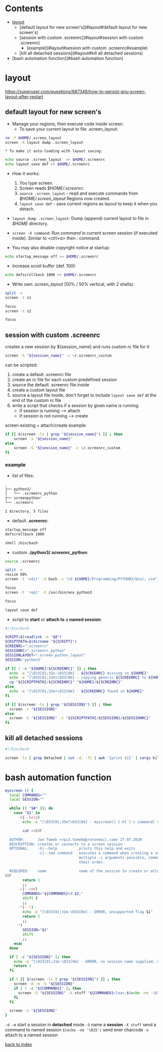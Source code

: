 # Contents

- [layout](#layout)
    - [default layout for new screen's](#layout#default layout for new screen's)
    - [session with custom .screenrc](#layout#session with custom .screenrc)
        - [example](#layout#session with custom .screenrc#example)
    - [kill all detached sessions](#layout#kill all detached sessions)
- [bash automation function](#bash automation function)

# layout
https://superuser.com/questions/687348/how-to-persist-gnu-screen-layout-after-restart

## default layout for new screen's
* Manage your regions, then execute code inside screen:
    * To save your current layout to file .screen_layout:
```bash
rm -f $HOME/.screen_layout
screen -X layout dump .screen_layout
```
    * To make it auto-loading with layout saving:
```bash
echo source .screen_layout  >> $HOME/.screenrc
echo layout save def >> $HOME/.screenrc
```

* How it works:
    1) You type screen.
    2) Screen reads *$HOME/.screenrc*:
    3) `source .screen_layout` - read and execute commands from _$HOME/.screen_layout_
       Regions now created.
    4) `layout save def` - save current regions as layout to keep it when you detach.

* `layout dump .screen_layout`:
    Dump (append) current layout to file in *$HOME* directory.

* `screen -X command`:
    Run *command* in current screen session (if executed inside).
    Similar to *<ctrl+a>* then *:* command.

* You may also disable copyright notice at startup:
```bash
echo startup_message off >> $HOME/.screenrc
```

* Increase scroll buffer (def. 100):
```bash
echo defscrollback 1000 >> $HOME/.screenrc
```

* Write own *.screen_layout* (50% / 50% vertical, with 2 shells):
```bash
split -v
screen -t s1

focus
screen -t s2

focus
```

## session with custom .screenrc
creates a new session by ${session_name} and runs custom rc file for it
```bash
screen -S "${session_name}" -c ~/.screenrc_custom
```

can be scripted:
1) create a default .screenrc file
2) create an rc file for each custom predefined session
3) source the default .screenrc file inside
4) create a custom layout file
5) source a layout file inside, don't forget to include `layout save def` at the end of the custom rc file
6) write a script that checks if a session by given name is running:
    * if session is running --> attach
    * if session is not running --> create

screen existing + attach/create example:
```bash
if [[ $(screen -ls | grep "${session_name}") ]] ; then
    screen -x "${session_name}"
else
    screen -S "${session_name}" -c ~/.screenrc_custom
fi
```

### example
* list of files:
```bash
.
├── python3/
│   └── .screenrc_python
├── screenpython*
└── .screenrc

1 directory, 5 files
```

* default **.screenrc**:
```bash
startup_message off
defscrollback 1000

shell /bin/bash
```

* custom **./python3/.screenrc_python**:
```bash
source .screenrc

split -v
resize 60%
screen -t 'edit' -X bash -c "cd ${HOME}/Programming/PYTHON3/bin/; vim"

focus
screen -t 'repl' -X /usr/bin/env python3

focus

layout save def
```

* script to **start** or **attach to** a **named session**:
```bash
#!/bin/bash

SCRIPT=$(readlink -m "$0")
SCRIPTPATH=$(dirname "${SCRIPT}")
SCREENRC=".screenrc"
SESSIONRC=".screenrc_python"
SESSIONLAYOUT=".screen_python_layout"
SESSION='python3'

if [[ ! -e "${HOME}/${SCREENRC}" ]] ; then
  echo -e "[\033[01;31e-\033[0m] - ${SCREENRC} missing in ${HOME}"
  echo -e "[\033[01;33ei\033[0m] - copying generic ${SCREENRC} to ${HOME}"
  cp "${SCRIPTPATH}/${SCREENRC}" "${HOME}/${SCREENRC}"
else
  echo -e "[\033[01;32e+\033[0m] - ${SCREENRC} found in ${HOME}"
fi

if [[ $(screen -ls | grep "${SESSION}") ]] ; then
  screen -x "${SESSION}"
else
  screen -S "${SESSION}" -c "${SCRIPTPATH}/${SESSION}/${SESSIONRC}"
fi
```


## kill all detached sessions
```bash
#!/bin/bash

screen -ls | grep Detached | cut -d. -f1 | awk '{print $1}' | xargs kill
```

# bash automation function
```bash
myscreen () {
  local COMMANDS=""
  local SESSION=""

  while (( "$#" )); do
    case "$1" in
      -h|--help)
        echo -e "[\033[01;35m?\033[0m] - myscreen() [-h] [-c command] name"

        cat <<EOF

  AUTHOR:      Jan Tomek <rpi3.tomek@protonmail.com> 27.07.2020
  DESCRIPTION: creates or connects to a screen session
  OPTIONAL:    -h|--help          prints this help and exits
               -c|--cmd command   executes a command when creating a session,
                                  multiple -c arguments possible, commands are sent in
                                  their order.

  REQUIRED:    name               name of the session to create or attach to if exists
EOF
        return 1
        ;;
      -c|--cmd)
        COMMANDS="${COMMANDS}cd $2;"
        shift 2
        ;;
      -*|--*)
        echo -e "[\033[01;31m-\033[0m] - ERROR, unsupported flag $1"
        return 2
        ;;
      *)
        SESSION="$1"
        shift
        ;;
    esac
  done

  if [ -z "${SESSION}" ]; then
    echo -e "[\033[01;31m-\033[0m] - ERROR, no session name supplied, exiting.."
    return 2
  fi

  if ! [[ $(screen -ls | grep "${SESSION}") ]] ; then
    screen -d -m -S "${SESSION}"
    if [ ! -z "${COMMANDS}" ]; then
      screen -S "${SESSION}" -X stuff "${COMMANDS}clear;$(echo -ne '\015')"
    fi
  fi

  screen -x "${SESSION}"
}
```

`-d -m` start a session in __detached__ mode
`-S` name a __session__
`-X stuff` send a command to named session
`$(echo -ne '\015')` send ener charcode
`-x` attach to a named session



[back to index](index.md)
